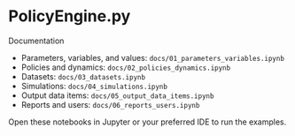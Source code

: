# PolicyEngine.py

Documentation

- Parameters, variables, and values: `docs/01_parameters_variables.ipynb`
- Policies and dynamics: `docs/02_policies_dynamics.ipynb`
- Datasets: `docs/03_datasets.ipynb`
- Simulations: `docs/04_simulations.ipynb`
- Output data items: `docs/05_output_data_items.ipynb`
- Reports and users: `docs/06_reports_users.ipynb`

Open these notebooks in Jupyter or your preferred IDE to run the examples.
